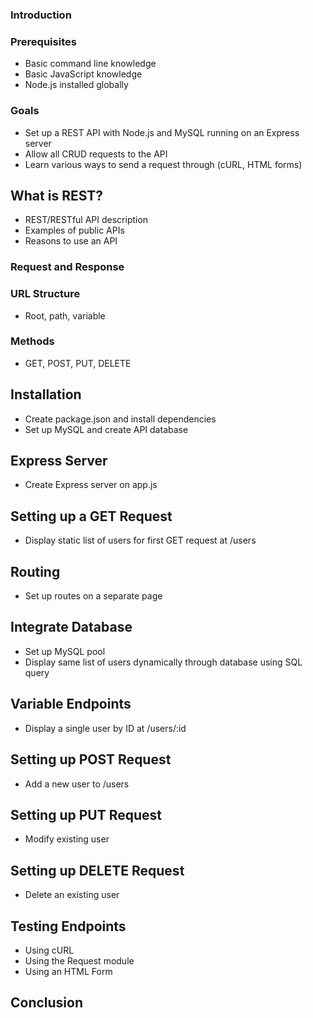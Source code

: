 ### Introduction

### Prerequisites

- Basic command line knowledge
- Basic JavaScript knowledge
- Node.js installed globally

### Goals

- Set up a REST API with Node.js and MySQL running on an Express server
- Allow all CRUD requests to the API
- Learn various ways to send a request through (cURL, HTML forms)

## What is REST?

- REST/RESTful API description
- Examples of public APIs
- Reasons to use an API

### Request and Response

### URL Structure

- Root, path, variable

### Methods

- GET, POST, PUT, DELETE

## Installation

- Create package.json and install dependencies
- Set up MySQL and create API database

## Express Server

- Create Express server on app.js

## Setting up a GET Request

- Display static list of users for first GET request at /users

## Routing

- Set up routes on a separate page

## Integrate Database

- Set up MySQL pool
- Display same list of users dynamically through database using SQL query

## Variable Endpoints

- Display a single user by ID at /users/:id

## Setting up POST Request

- Add a new user to /users

## Setting up PUT Request

- Modify existing user

## Setting up DELETE Request

- Delete an existing user

## Testing Endpoints

- Using cURL
- Using the Request module
- Using an HTML Form

## Conclusion
